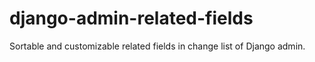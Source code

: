 django-admin-related-fields
===========================

Sortable and customizable related fields in change list of Django admin.